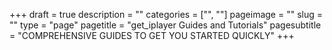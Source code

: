 +++
draft = true
description = ""
categories = ["", ""]
pageimage = ""
slug = ""
type = "page"
pagetitle = "get_iplayer Guides and Tutorials"
pagesubtitle = "COMPREHENSIVE GUIDES TO GET YOU STARTED QUICKLY"
+++
